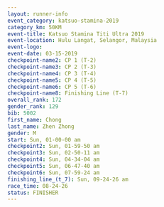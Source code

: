 ```yaml
---
layout: runner-info 
event_category: katsuo-stamina-2019 
category_km: 50KM 
event-title: Katsuo Stamina Titi Ultra 2019 
event-location: Hulu Langat, Selangor, Malaysia 
event-logo: 
event-date: 03-15-2019 
checkpoint-name2: CP 1 (T-2) 
checkpoint-name3: CP 2 (T-3) 
checkpoint-name4: CP 3 (T-4) 
checkpoint-name5: CP 4 (T-5) 
checkpoint-name6: CP 5 (T-6) 
checkpoint-name8: Finishing Line (T-7) 
overall_rank: 172
gender_rank: 129
bib: 5002
first_name: Chong
last_name: Zhen Zhong
gender: M
start: Sun, 01-00-00 am
checkpoint2: Sun, 01-59-50 am
checkpoint3: Sun, 02-50-11 am
checkpoint4: Sun, 04-34-04 am
checkpoint5: Sun, 06-47-40 am
checkpoint6: Sun, 07-59-24 am
finishing_line_(t_7): Sun, 09-24-26 am
race_time: 08-24-26
status: FINISHER
---
```

